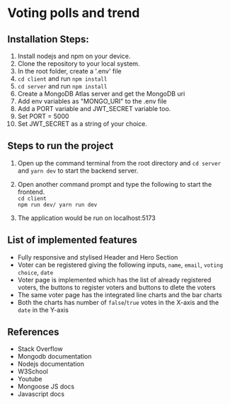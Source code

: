 # Voting polls and trend

## Installation Steps:

1. Install nodejs and npm on your device.
2. Clone the repository to your local system.
3. In the root folder, create a '.env' file
4. `cd client` and run `npm install`
5.  `cd server` and run `npm install`
6. Create a MongoDB Atlas server and get the MongoDB uri
7. Add env variables as "MONGO_URI" to the .env file
8. Add a PORT variable and JWT_SECRET variable too.
9. Set PORT = 5000
10. Set JWT_SECRET as a string of your choice.


## Steps to run the project

1. Open up the command terminal from the root directory and `cd server` and  `yarn dev` to start the backend server.

2. Open another command prompt and type the following to start the frontend.  
`cd client`  
`npm run dev/ yarn run dev`

3. The application would be run on localhost:5173


## List of implemented features


*  Fully responsive and stylised Header and Hero Section
* Voter can be registered giving the following inputs, `name`, `email`, `voting choice`, `date`
* Voter page is implemented which has the list of already registered voters, the buttons to register voters and buttons to dlete the voters
* The same voter page has the integrated line charts and the bar charts
* Both the charts has number of `false`/`true` votes in the X-axis and the `date` in the Y-axis



## References
* Stack Overflow
* Mongodb documentation
* Nodejs documentation
* W3School
* Youtube
* Mongoose JS docs
* Javascript docs



















